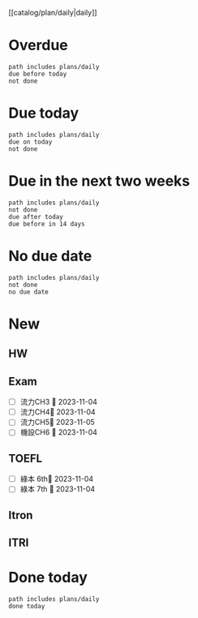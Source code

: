 [[catalog/plan/daily|daily]]
# Overdue
```tasks
path includes plans/daily
due before today
not done
```
# Due today
```tasks
path includes plans/daily
due on today
not done
```
# Due in the next two weeks
```tasks
path includes plans/daily
not done
due after today
due before in 14 days
```
# No due date
```tasks
path includes plans/daily
not done
no due date
```

# New
## HW
## Exam
- [ ] 流力CH3 📅 2023-11-04 
- [ ] 流力CH4📅 2023-11-04 
- [ ] 流力CH5📅 2023-11-05 
- [ ] 機設CH6 📅 2023-11-04 
## TOEFL
- [ ] 綠本 6th📅 2023-11-04 
- [ ] 綠本 7th 📅 2023-11-04 
## Itron
## ITRI

# Done today
```tasks
path includes plans/daily
done today
```